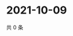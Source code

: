# 2021-10-09

共 0 条

<!-- BEGIN WEIBO -->
<!-- 最后更新时间 Sat Oct 09 2021 16:00:39 GMT+0800 (China Standard Time) -->

<!-- END WEIBO -->
